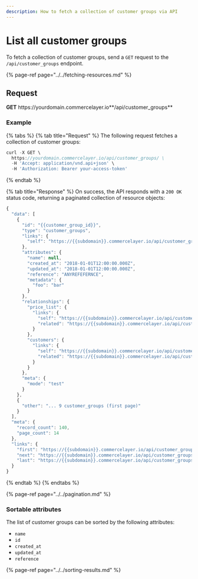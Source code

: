 ```yaml
---
description: How to fetch a collection of customer groups via API
---
```


# List all customer groups

To fetch a collection of customer groups, send a `GET` request to the `/api/customer_groups` endpoint.

{% page-ref page="../../fetching-resources.md" %}

## Request

**GET** https://<i></i>yourdomain.commercelayer.io**/api/customer_groups**

### **Example**

{% tabs %}
{% tab title="Request" %}
The following request fetches a collection of customer groups:

```javascript
curl -X GET \
  https://yourdomain.commercelayer.io/api/customer_groups/ \
  -H 'Accept: application/vnd.api+json' \
  -H 'Authorization: Bearer your-access-token'
```
{% endtab %}

{% tab title="Response" %}
On success, the API responds with a `200 OK` status code, returning a paginated collection of resource objects:

```javascript
{
  "data": [
    {
      "id": "{{customer_group_id}}",
      "type": "customer_groups",
      "links": {
        "self": "https://{{subdomain}}.commercelayer.io/api/customer_groups/{{customer_group_id}}"
      },
      "attributes": {
        "name": null,
        "created_at": "2018-01-01T12:00:00.000Z",
        "updated_at": "2018-01-01T12:00:00.000Z",
        "reference": "ANYREFEFERNCE",
        "metadata": {
          "foo": "bar"
        }
      },
      "relationships": {
        "price_list": {
          "links": {
            "self": "https://{{subdomain}}.commercelayer.io/api/customer_groups/{{customer_group_id}}/relationships/price_list",
            "related": "https://{{subdomain}}.commercelayer.io/api/customer_groups/{{customer_group_id}}/price_list"
          }
        },
        "customers": {
          "links": {
            "self": "https://{{subdomain}}.commercelayer.io/api/customer_groups/{{customer_group_id}}/relationships/customers",
            "related": "https://{{subdomain}}.commercelayer.io/api/customer_groups/{{customer_group_id}}/customers"
          }
        }
      },
      "meta": {
        "mode": "test"
      }
    },
    {
      "other": "... 9 customer_groups (first page)"
    }
  ],
  "meta": {
    "record_count": 140,
    "page_count": 14
  },
  "links": {
    "first": "https://{{subdomain}}.commercelayer.io/api/customer_groups?page[number]=1&page[size]=10",
    "next": "https://{{subdomain}}.commercelayer.io/api/customer_groups?page[number]=2&page[size]=10",
    "last": "https://{{subdomain}}.commercelayer.io/api/customer_groups?page[number]=14&page[size]=10"
  }
}
```
{% endtab %}
{% endtabs %}

{% page-ref page="../../pagination.md" %}

### Sortable attributes

The list of customer groups can be sorted by the following attributes:

* `name`
* `id`
* `created_at`
* `updated_at`
* `reference`

{% page-ref page="../../sorting-results.md" %}
